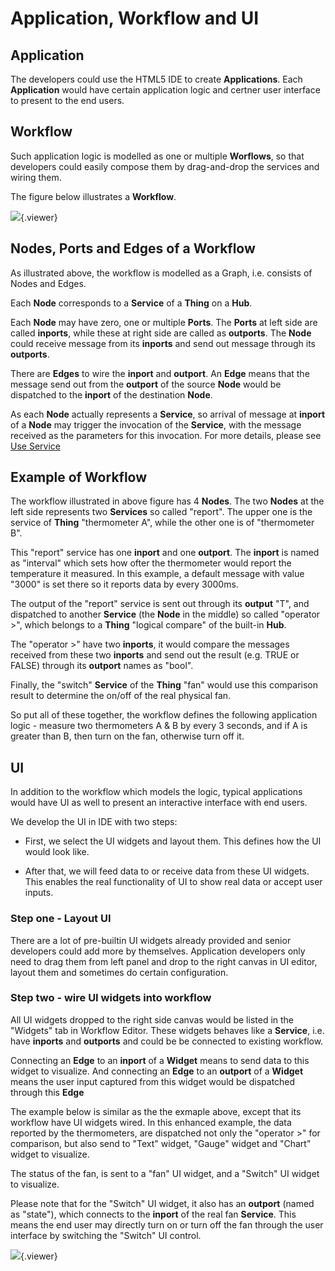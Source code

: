 # Application, Workflow and UI

## Application

The developers could use the HTML5 IDE to create **Applications**. Each **Application** would have certain application logic and certner user interface to present to the end users.

## Workflow

Such application logic is modelled as one or multiple **Worflows**, so that developers could easily compose them by drag-and-drop the services and wiring them. 

The figure below illustrates a **Workflow**.

![](./doc/pic/advanced/basics/workflow.png){.viewer}

## Nodes, Ports and Edges of a Workflow

As illustrated above, the workflow is modelled as a Graph, i.e. consists of Nodes and Edges. 

Each **Node** corresponds to a **Service** of a **Thing** on a **Hub**. 

Each **Node** may have zero, one or multiple **Ports**. The **Ports** at left side are called **inports**, while these at right side are called as **outports**. The **Node** could receive message from its **inports** and send out message through its **outports**.

There are **Edges** to wire the **inport** and **outport**. An **Edge** means that the message send out from the **outport** of the source **Node** would be dispatched to the **inport** of the destination **Node**.

As each **Node** actually represents a **Service**, so arrival of message at **inport** of a **Node** may trigger the invocation of the **Service**, with the message received as the parameters for this invocation. For more details, please see [Use Service](#getstarted/advanced/use_service)

## Example of Workflow

The workflow illustrated in above figure has 4 **Nodes**. The two **Nodes** at the left side represents two **Services** so called "report". The upper one is the service of **Thing** "thermometer A", while the other one is of "thermometer B".

This "report" service has one **inport** and one **outport**. The **inport** is named as "interval" which sets how ofter the thermometer would report the temperature it measured. In this example, a default message with value "3000" is set there so it reports data by every 3000ms.

The output of the "report" service is sent out through its **output** "T", and dispatched to another **Service** (the **Node** in the middle) so called "operator >", which belongs to a **Thing** "logical compare" of the built-in **Hub**.

The "operator >" have two **inports**, it would compare the messages received from these two **inports** and send out the result (e.g. TRUE or FALSE) through its **outport** names as "bool".

Finally, the "switch" **Service** of the **Thing** "fan" would use this comparison result to determine the on/off of the real physical fan.

So put all of these together, the workflow defines the following application logic - measure two thermometers A & B by every 3 seconds, and if A is greater than B, then turn on the fan, otherwise turn off it.

## UI

In addition to the workflow which models the logic, typical applications would have UI as well to present an interactive interface with end users.

We develop the UI in IDE with two steps:

* First, we select the UI widgets and layout them. This defines how the UI would look like.

* After that, we will feed data to or receive data from these UI widgets. This enables the real functionality of UI to show real data or accept user inputs.

### Step one - Layout UI

There are a lot of pre-builtin UI widgets already provided and senior developers could add more by themselves. Application developers only need to drag them from left panel and drop to the right canvas in UI editor, layout them and sometimes do certain configuration.

### Step two - wire UI widgets into workflow

All UI widgets dropped to the right side canvas would be listed in the "Widgets" tab in Workflow Editor. These widgets behaves like a **Service**, i.e. have **inports** and **outports** and could be be connected to existing workflow.

Connecting an **Edge** to an **inport** of a **Widget** means to send data to this widget to visualize. And connecting an **Edge** to an **outport** of a **Widget** means the user input captured from this widget would be dispatched through this **Edge**

The example below is similar as the the exmaple above, except that its workflow have UI widgets wired. In this enhanced example, the data reported by the thermometers, are dispatched not only the "operator >" for comparison, but also send to "Text" widget, "Gauge" widget and "Chart" widget to visualize.

The status of the fan, is sent to a "fan" UI widget, and a "Switch" UI widget to visualize.

Please note that for the "Switch" UI widget, it also has an **outport** (named as "state"), which connects to the **inport** of the real fan **Service**. This means the end user may directly turn on or turn off the fan through the user interface by switching the "Switch" UI control.

![](./doc/pic/advanced/basics/ui.png){.viewer}